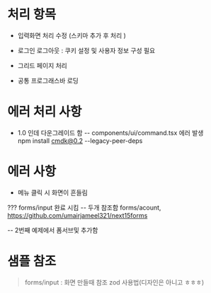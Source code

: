 
# 처리 항목

- 입력화면 처리 수정 (스키마 추가 후 처리 )

- 로그인 로그아웃 : 쿠키 설정 및 사용자 정보 구성 필요

- 그리드 페이지 처리

- 공통 프로그래스바 로딩 


# 에러 처리 사항   
- 1.0 인데 다운그레이드 함 -- components/ui/command.tsx 에러 발생   
 npm install cmdk@0.2 --legacy-peer-deps

# 에러 사항
- 메뉴 클릭 시 화면이 흔들림


??? forms/input 완료 시킴 
-- 두개 참조함
    forms/acount, 
    https://github.com/umairjameel321/next15forms

-- 2번째 예제에서 폼서브및 추가함


# 샘플 참조
> forms/input : 화면 만들때 참조 zod 사용법(디자인은 아니고 ㅎㅎㅎ)
 
